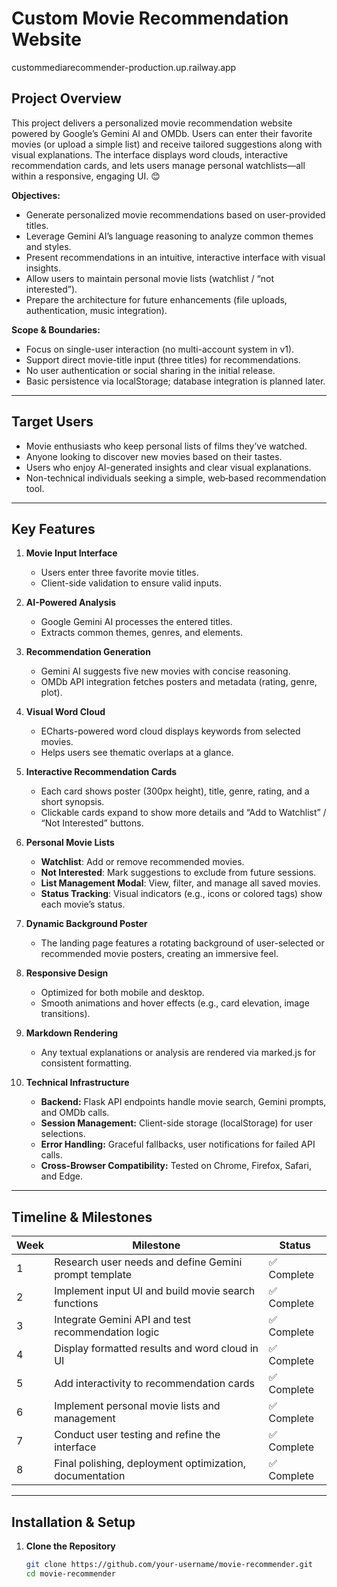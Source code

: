# Custom Movie Recommendation Website

custommediarecommender-production.up.railway.app
## Project Overview
This project delivers a personalized movie recommendation website powered by Google’s Gemini AI and OMDb. Users can enter their favorite movies (or upload a simple list) and receive tailored suggestions along with visual explanations. The interface displays word clouds, interactive recommendation cards, and lets users manage personal watchlists—all within a responsive, engaging UI. 😊

**Objectives:**
- Generate personalized movie recommendations based on user-provided titles.
- Leverage Gemini AI’s language reasoning to analyze common themes and styles.
- Present recommendations in an intuitive, interactive interface with visual insights.
- Allow users to maintain personal movie lists (watchlist / “not interested”).
- Prepare the architecture for future enhancements (file uploads, authentication, music integration).

**Scope & Boundaries:**
- Focus on single-user interaction (no multi-account system in v1).
- Support direct movie-title input (three titles) for recommendations.
- No user authentication or social sharing in the initial release.
- Basic persistence via localStorage; database integration is planned later.

---

## Target Users
- Movie enthusiasts who keep personal lists of films they’ve watched.
- Anyone looking to discover new movies based on their tastes.
- Users who enjoy AI-generated insights and clear visual explanations.
- Non-technical individuals seeking a simple, web‐based recommendation tool.

---

## Key Features

1. **Movie Input Interface**  
   - Users enter three favorite movie titles.
   - Client-side validation to ensure valid inputs.

2. **AI-Powered Analysis**  
   - Google Gemini AI processes the entered titles.
   - Extracts common themes, genres, and elements.

3. **Recommendation Generation**  
   - Gemini AI suggests five new movies with concise reasoning.
   - OMDb API integration fetches posters and metadata (rating, genre, plot).

4. **Visual Word Cloud**  
   - ECharts-powered word cloud displays keywords from selected movies.
   - Helps users see thematic overlaps at a glance.

5. **Interactive Recommendation Cards**  
   - Each card shows poster (300px height), title, genre, rating, and a short synopsis.
   - Clickable cards expand to show more details and “Add to Watchlist” / “Not Interested” buttons.

6. **Personal Movie Lists**  
   - **Watchlist**: Add or remove recommended movies.
   - **Not Interested**: Mark suggestions to exclude from future sessions.
   - **List Management Modal**: View, filter, and manage all saved movies.
   - **Status Tracking**: Visual indicators (e.g., icons or colored tags) show each movie’s status.

7. **Dynamic Background Poster**  
   - The landing page features a rotating background of user-selected or recommended movie posters, creating an immersive feel.

8. **Responsive Design**  
   - Optimized for both mobile and desktop.
   - Smooth animations and hover effects (e.g., card elevation, image transitions).

9. **Markdown Rendering**  
   - Any textual explanations or analysis are rendered via marked.js for consistent formatting.

10. **Technical Infrastructure**  
    - **Backend:** Flask API endpoints handle movie search, Gemini prompts, and OMDb calls.
    - **Session Management:** Client-side storage (localStorage) for user selections.
    - **Error Handling:** Graceful fallbacks, user notifications for failed API calls.
    - **Cross-Browser Compatibility:** Tested on Chrome, Firefox, Safari, and Edge.

---

## Timeline & Milestones

| Week | Milestone                                               | Status      |
| ---- | ------------------------------------------------------- | ----------- |
| 1    | Research user needs and define Gemini prompt template   | ✅ Complete |
| 2    | Implement input UI and build movie search functions     | ✅ Complete |
| 3    | Integrate Gemini API and test recommendation logic      | ✅ Complete |
| 4    | Display formatted results and word cloud in UI          | ✅ Complete |
| 5    | Add interactivity to recommendation cards               | ✅ Complete |
| 6    | Implement personal movie lists and management           | ✅ Complete |
| 7    | Conduct user testing and refine the interface           | ✅ Complete |
| 8    | Final polishing, deployment optimization, documentation | ✅ Complete |

---

## Installation & Setup

1. **Clone the Repository**  
   ```bash
   git clone https://github.com/your-username/movie-recommender.git
   cd movie-recommender
